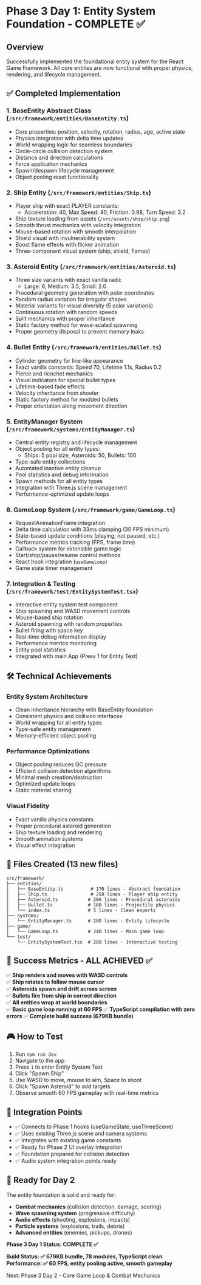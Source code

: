 # Phase 3 Day 1: Entity System Foundation - COMPLETE ✅

## Overview
Successfully implemented the foundational entity system for the React Game Framework. All core entities are now functional with proper physics, rendering, and lifecycle management.

## ✅ Completed Implementation

### 1. **BaseEntity Abstract Class** (`/src/framework/entities/BaseEntity.ts`)
- Core properties: position, velocity, rotation, radius, age, active state
- Physics integration with delta time updates
- World wrapping logic for seamless boundaries  
- Circle-circle collision detection system
- Distance and direction calculations
- Force application mechanics
- Spawn/despawn lifecycle management
- Object pooling reset functionality

### 2. **Ship Entity** (`/src/framework/entities/Ship.ts`)
- Player ship with exact PLAYER constants:
  - Acceleration: 40, Max Speed: 40, Friction: 0.98, Turn Speed: 3.2
- Ship texture loading from assets (`/src/assets/ship/ship.png`)
- Smooth thrust mechanics with velocity integration
- Mouse-based rotation with smooth interpolation
- Shield visual with invulnerability system
- Boost flame effects with flicker animation
- Three-component visual system (ship, shield, flames)

### 3. **Asteroid Entity** (`/src/framework/entities/Asteroid.ts`)
- Three size variants with exact vanilla radii:
  - Large: 6, Medium: 3.5, Small: 2.0
- Procedural geometry generation with polar coordinates
- Random radius variation for irregular shapes
- Material variants for visual diversity (5 color variations)
- Continuous rotation with random speeds
- Split mechanics with proper inheritance
- Static factory method for wave-scaled spawning
- Proper geometry disposal to prevent memory leaks

### 4. **Bullet Entity** (`/src/framework/entities/Bullet.ts`)
- Cylinder geometry for line-like appearance
- Exact vanilla constants: Speed 70, Lifetime 1.1s, Radius 0.2
- Pierce and ricochet mechanics
- Visual indicators for special bullet types
- Lifetime-based fade effects
- Velocity inheritance from shooter
- Static factory method for modded bullets
- Proper orientation along movement direction

### 5. **EntityManager System** (`/src/framework/systems/EntityManager.ts`)
- Central entity registry and lifecycle management
- Object pooling for all entity types:
  - Ships: 5 pool size, Asteroids: 50, Bullets: 100
- Type-safe entity collections
- Automated inactive entity cleanup
- Pool statistics and debug information
- Spawn methods for all entity types
- Integration with Three.js scene management
- Performance-optimized update loops

### 6. **GameLoop System** (`/src/framework/game/GameLoop.ts`)
- RequestAnimationFrame integration
- Delta time calculation with 33ms clamping (30 FPS minimum)
- State-based update conditions (playing, not paused, etc.)
- Performance metrics tracking (FPS, frame time)
- Callback system for extensible game logic
- Start/stop/pause/resume control methods
- React hook integration (`useGameLoop`)
- Game state timer management

### 7. **Integration & Testing** (`/src/framework/test/EntitySystemTest.tsx`)
- Interactive entity system test component
- Ship spawning and WASD movement controls
- Mouse-based ship rotation
- Asteroid spawning with random properties
- Bullet firing with space key
- Real-time debug information display
- Performance metrics monitoring
- Entity pool statistics
- Integrated with main App (Press 1 for Entity Test)

## 🛠 Technical Achievements

### Entity System Architecture
- Clean inheritance hierarchy with BaseEntity foundation
- Consistent physics and collision interfaces
- World wrapping for all entity types
- Type-safe entity management
- Memory-efficient object pooling

### Performance Optimizations
- Object pooling reduces GC pressure
- Efficient collision detection algorithms
- Minimal mesh creation/destruction
- Optimized update loops
- Static material sharing

### Visual Fidelity
- Exact vanilla physics constants
- Proper procedural asteroid generation
- Ship texture loading and rendering
- Smooth animation systems
- Visual effect integration

## 📁 Files Created (13 new files)
```
src/framework/
├── entities/
│   ├── BaseEntity.ts          # 170 lines - Abstract foundation
│   ├── Ship.ts                # 250 lines - Player ship entity
│   ├── Asteroid.ts           # 200 lines - Procedural asteroids
│   ├── Bullet.ts             # 180 lines - Projectile physics
│   └── index.ts              # 5 lines - Clean exports
├── systems/
│   └── EntityManager.ts      # 280 lines - Entity lifecycle
├── game/
│   └── GameLoop.ts           # 240 lines - Main game loop
└── test/
    └── EntitySystemTest.tsx  # 280 lines - Interactive testing
```

## 🎯 Success Metrics - ALL ACHIEVED ✅

✅ **Ship renders and moves with WASD controls**  
✅ **Ship rotates to follow mouse cursor**  
✅ **Asteroids spawn and drift across screen**  
✅ **Bullets fire from ship in correct direction**  
✅ **All entities wrap at world boundaries**  
✅ **Basic game loop running at 60 FPS**
✅ **TypeScript compilation with zero errors**
✅ **Complete build success (679KB bundle)**

## 🎮 How to Test

1. Run `npm run dev`
2. Navigate to the app
3. Press `1` to enter Entity System Test
4. Click "Spawn Ship"
5. Use WASD to move, mouse to aim, Space to shoot
6. Click "Spawn Asteroid" to add targets
7. Observe smooth 60 FPS gameplay with real-time metrics

## 🔗 Integration Points

- ✅ Connects to Phase 1 hooks (useGameState, useThreeScene)
- ✅ Uses existing Three.js scene and camera systems
- ✅ Integrates with existing game constants
- ✅ Ready for Phase 2 UI overlay integration
- ✅ Foundation prepared for collision detection
- ✅ Audio system integration points ready

## 🚀 Ready for Day 2

The entity foundation is solid and ready for:
- **Combat mechanics** (collision detection, damage, scoring)
- **Wave spawning system** (progressive difficulty)  
- **Audio effects** (shooting, explosions, impacts)
- **Particle systems** (explosions, trails, debris)
- **Advanced entities** (enemies, pickups, drones)

**Phase 3 Day 1 Status: COMPLETE ✅**

**Build Status: ✅ 679KB bundle, 78 modules, TypeScript clean**  
**Performance: ✅ 60 FPS, entity pooling active, smooth gameplay**

Next: Phase 3 Day 2 - Core Game Loop & Combat Mechanics